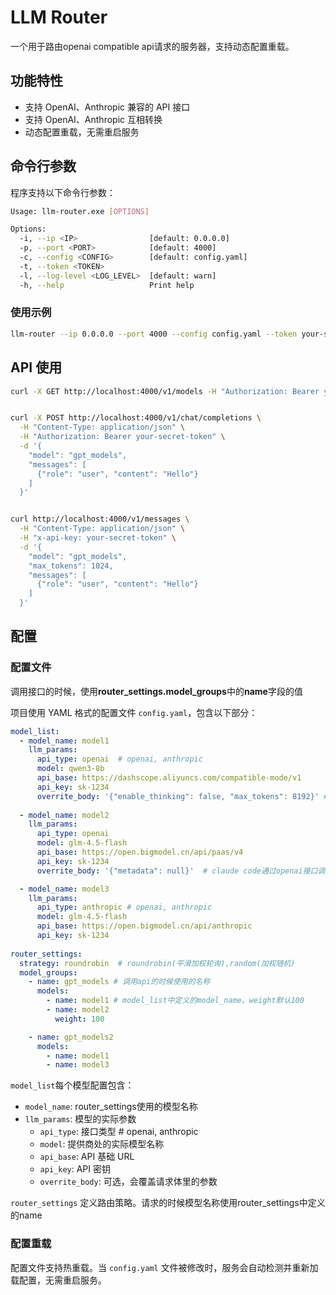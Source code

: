 # LLM Router

一个用于路由openai compatible api请求的服务器，支持动态配置重载。

## 功能特性

- 支持 OpenAI、Anthropic 兼容的 API 接口
- 支持 OpenAI、Anthropic 互相转换
- 动态配置重载，无需重启服务


## 命令行参数

程序支持以下命令行参数：

```bash
Usage: llm-router.exe [OPTIONS]

Options:
  -i, --ip <IP>                [default: 0.0.0.0]
  -p, --port <PORT>            [default: 4000]
  -c, --config <CONFIG>        [default: config.yaml]
  -t, --token <TOKEN>
  -l, --log-level <LOG_LEVEL>  [default: warn]
  -h, --help                   Print help
```

### 使用示例

```bash
llm-router --ip 0.0.0.0 --port 4000 --config config.yaml --token your-secret-token
```


## API 使用

```bash
curl -X GET http://localhost:4000/v1/models -H "Authorization: Bearer your-secret-token"


curl -X POST http://localhost:4000/v1/chat/completions \
  -H "Content-Type: application/json" \
  -H "Authorization: Bearer your-secret-token" \
  -d '{
    "model": "gpt_models",
    "messages": [
      {"role": "user", "content": "Hello"}
    ]
  }'


curl http://localhost:4000/v1/messages \
  -H "Content-Type: application/json" \
  -H "x-api-key: your-secret-token" \
  -d '{
    "model": "gpt_models",
    "max_tokens": 1024,
    "messages": [
      {"role": "user", "content": "Hello"}
    ]
  }'
```


## 配置

### 配置文件

调用接口的时候，使用**router_settings.model_groups**中的**name**字段的值

项目使用 YAML 格式的配置文件 `config.yaml`，包含以下部分：


```yaml
model_list:
  - model_name: model1
    llm_params:
      api_type: openai  # openai, anthropic
      model: qwen3-8b
      api_base: https://dashscope.aliyuncs.com/compatible-mode/v1
      api_key: sk-1234
      overrite_body: '{"enable_thinking": false, "max_tokens": 8192}' # 非必填
      
  - model_name: model2
    llm_params:
      api_type: openai
      model: glm-4.5-flash
      api_base: https://open.bigmodel.cn/api/paas/v4
      api_key: sk-1234
      overrite_body: '{"metadata": null}'  # claude code通过openai接口调用glm的时候，metadata设为null

  - model_name: model3
    llm_params:
      api_type: anthropic # openai, anthropic
      model: glm-4.5-flash
      api_base: https://open.bigmodel.cn/api/anthropic
      api_key: sk-1234
      
router_settings:
  strategy: roundrobin  # roundrobin(平滑加权轮询),random(加权随机)
  model_groups:
    - name: gpt_models # 调用api的时候使用的名称
      models:
        - name: model1 # model_list中定义的model_name。weight默认100
        - name: model2 
          weight: 100

    - name: gpt_models2
      models:
        - name: model1
        - name: model3
```

`model_list`每个模型配置包含：
- `model_name`: router_settings使用的模型名称
- `llm_params`: 模型的实际参数
  - `api_type`: 接口类型 # openai, anthropic
  - `model`: 提供商处的实际模型名称
  - `api_base`: API 基础 URL
  - `api_key`: API 密钥
  - `overrite_body`: 可选，会覆盖请求体里的参数

`router_settings` 定义路由策略。请求的时候模型名称使用router_settings中定义的name

### 配置重载

配置文件支持热重载。当 `config.yaml` 文件被修改时，服务会自动检测并重新加载配置，无需重启服务。